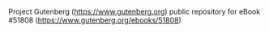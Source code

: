 Project Gutenberg (https://www.gutenberg.org) public repository for
eBook #51808 (https://www.gutenberg.org/ebooks/51808)
